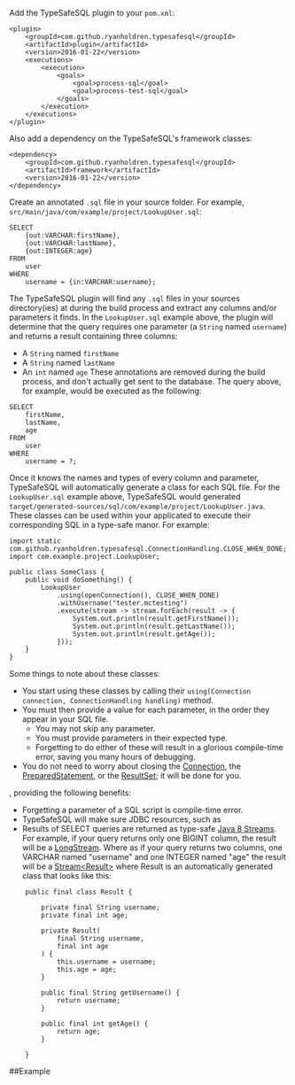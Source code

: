 Add the TypeSafeSQL plugin to your ```pom.xml```:
```
<plugin>
	<groupId>com.github.ryanholdren.typesafesql</groupId>
	<artifactId>plugin</artifactId>
	<version>2016-01-22</version>
	<executions>
		<execution>
			<goals>
				<goal>process-sql</goal>
				<goal>process-test-sql</goal>
			</goals>
		</execution>
	</executions>
</plugin>
```
Also add a dependency on the TypeSafeSQL's framework classes:
```
<dependency>
	<groupId>com.github.ryanholdren.typesafesql</groupId>
	<artifactId>framework</artifactId>
	<version>2016-01-22</version>
</dependency>
```
Create an annotated ```.sql``` file in your source folder. For example, ```src/main/java/com/example/project/LookupUser.sql```:
```
SELECT
	{out:VARCHAR:firstName},
	{out:VARCHAR:lastName},
	{out:INTEGER:age}
FROM
	user
WHERE
	username = {in:VARCHAR:username};
```
The TypeSafeSQL plugin will find any ```.sql``` files in your sources directory(ies) at during the build process and extract any columns and/or parameters it finds. In the ```LookupUser.sql``` example above, the plugin will determine that the query requires one parameter (a ```String``` named ```username```) and returns a result containing three columns:
* A ```String``` named ```firstName```
* A ```String``` named ```lastName```
* An ```int``` named ```age```
These annotations are removed during the build process, and don't actually get sent to the database. The query above, for example, would be executed as the following:
```
SELECT
	firstName,
	lastName,
	age
FROM
	user
WHERE
	username = ?;
```
Once it knows the names and types of every column and parameter, TypeSafeSQL will automatically generate a class for each SQL file. For the ```LookupUser.sql``` example above, TypeSafeSQL would generated ```target/generated-sources/sql/com/example/project/LookupUser.java```. These classes can be used within your applicated to execute their corresponding SQL in a type-safe manor. For example:
```
import static com.github.ryanholdren.typesafesql.ConnectionHandling.CLOSE_WHEN_DONE;
import com.example.project.LookupUser;

public class SomeClass {
	public void doSomething() {
		LookupUser
			.using(openConnection(), CLOSE_WHEN_DONE)
			.withUsername("tester.mctesting")
			.execute(stream -> stream.forEach(result -> {
				System.out.println(result.getFirstName());
				System.out.println(result.getLastName());
				System.out.println(result.getAge());
			}));
	}
}
``` 
Some things to note about these classes:
* You start using these classes by calling their ```using(Connection connection, ConnectionHandling handling)``` method.
* You must then provide a value for each parameter, in the order they appear in your SQL file.
	* You may not skip any parameter.
	* You must provide parameters in their expected type.
	* Forgetting to do either of these will result in a glorious compile-time error, saving you many hours of debugging.
* You do not need to worry about closing the [Connection](https://docs.oracle.com/javase/8/docs/api/java/sql/Connection.html), the [PreparedStatement](https://docs.oracle.com/javase/7/docs/api/java/sql/PreparedStatement.html), or the  [ResultSet](https://docs.oracle.com/javase/7/docs/api/java/sql/ResultSet.html); it will be done for you. 




, providing the following benefits:
* Forgetting a parameter of a SQL script is compile-time error.
* TypeSafeSQL will make sure JDBC resources, such as 
* Results of SELECT queries are returned as type-safe [Java 8 Streams](https://docs.oracle.com/javase/8/docs/api/java/util/stream/package-summary.html). For example, if your query returns only one BIGINT column, the result will be a [LongStream](https://docs.oracle.com/javase/8/docs/api/java/util/stream/LongStream.html). Where as if your query returns two columns, one VARCHAR named "username" and one INTEGER named "age" the result will be a [Stream\<Result\>](https://docs.oracle.com/javase/8/docs/api/java/util/stream/Stream.html) where Result is an automatically generated class that looks like this:
```
	public final class Result {

		private final String username;
		private final int age;

		private Result(
			final String username,
			final int age
		) {
			this.username = username;
			this.age = age;
		}

		public final String getUsername() {
			return username;
		}

		public final int getAge() {
			return age;
		}

	}
```

##Example

